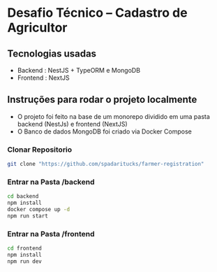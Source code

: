# Desafio Técnico – Cadastro de Agricultor
## Tecnologias usadas
- Backend : NestJS + TypeORM e MongoDB
- Frontend : NextJS

## Instruções para rodar o projeto localmente
- O projeto foi feito na base de um monorepo dividido em uma pasta backend (NestJs) e frontend (NextJS)
- O Banco de dados MongoDB foi criado via Docker Compose

### Clonar Repositorio
```bash  
git clone "https://github.com/spadaritucks/farmer-registration"
```
### Entrar na Pasta /backend
```bash  
cd backend
npm install
docker compose up -d
npm run start
```
### Entrar na Pasta /frontend
```bash  
cd frontend
npm install
npm run dev
```
